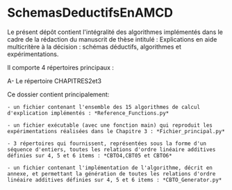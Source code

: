 # SchemasDeductifsEnAMCD

Le présent dépôt contient l'intégralité des algorithmes implémentés dans le cadre de la rédaction du manuscrit de thèse intitulé : Explications en aide multicritère à la décision : schémas déductifs, algorithmes et expérimentations.

Il comporte 4 répertoires principaux :

A- Le répertoire CHAPITRES2et3

  Ce dossier contient principalement:
  
    - un fichier contenant l'ensemble des 15 algorithmes de calcul d'explication implémentés : *Reference_Functions.py*
    
    - un fichier exécutable (avec une fonction main) qui reproduit les expérimentations réalisées dans le Chapitre 3 : *Fichier_principal.py*
    
    - 3 répertoires qui fournissent, représentées sous la forme d'un séquence d'entiers, toutes les relations d'ordre linéaire additives définies sur 4, 5 et 6 items : *CBTO4,CBT05 et CBTO6*
    
    - un fichier contenant l'implémentation de l'algorithme, décrit en annexe, et permettant la génération de toutes les relations d'ordre linéaire additives définies sur 4, 5 et 6 items : *CBTO_Generator.py*
    
